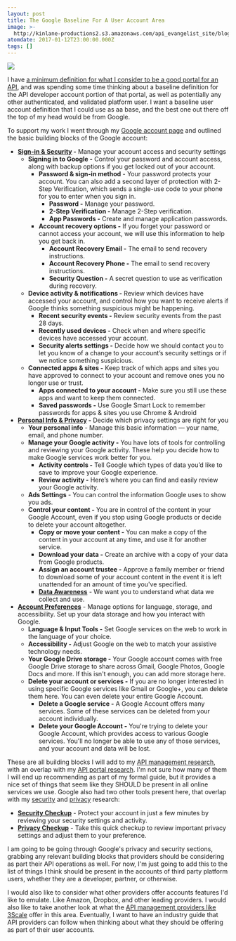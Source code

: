 ```yaml
---
layout: post
title: The Google Baseline For A User Account Area
image: >-
  http://kinlane-productions2.s3.amazonaws.com/api_evangelist_site/blog/screen_shot_2017_01_11_at_8.59.54_pm.png
atomdate: 2017-01-12T23:00:00.000Z
tags: []
---
```

[![](http://kinlane-productions2.s3.amazonaws.com/api_evangelist_site/blog/screen_shot_2017_01_11_at_8.59.54_pm.png)](https://myaccount.google.com)

I have [a minimum definition for what I consider to be a good portal for an API](http://portal.minimum.apievangelist.com/), and was spending some time thinking about a baseline definition for the API developer account portion of that portal, as well as potentially any other authenticated, and validated platform user. I want a baseline user account definition that I could use as aa base, and the best one out there off the top of my head would be from Google.

To support my work I went through my [Google account page](https://myaccount.google.com) and outlined the basic building blocks of the Google account:

*   **[Sign-in & Security](https://myaccount.google.com/security) -** Manage your account access and security settings
    *   **Signing in to Google -** Control your password and account access, along with backup options if you get locked out of your account.
        *   **Password & sign-in method** \- Your password protects your account. You can also add a second layer of protection with 2-Step Verification, which sends a single-use code to your phone for you to enter when you sign in. 
            *   **Password -** Manage your password.
            *   **2-Step Verification -** Manage 2-Step verification.
            *   **App Passwords -** Create and manage application passwords.
        *   **Account recovery options -** If you forget your password or cannot access your account, we will use this information to help you get back in.
            *   **Account Recovery Email -** The email to send recovery instructions.
            *   **Account Recovery Phone -** The email to send recovery instructions.
            *   **Security Question -** A secret question to use as verification during recovery.
    *   **Device activity & notifications -** Review which devices have accessed your account, and control how you want to receive alerts if Google thinks something suspicious might be happening.
        *   **Recent security events -** Review security events from the past 28 days.
        *   **Recently used devices -** Check when and where specific devices have accessed your account.
        *   **Security alerts settings -** Decide how we should contact you to let you know of a change to your account’s security settings or if we notice something suspicious.
    *   **Connected apps & sites -** Keep track of which apps and sites you have approved to connect to your account and remove ones you no longer use or trust.
        *   **Apps connected to your account -** Make sure you still use these apps and want to keep them connected.
        *   **Saved passwords -** Use Google Smart Lock to remember passwords for apps & sites you use Chrome & Android
*   **[Personal Info & Privacy](https://myaccount.google.com/privacy) -** Decide which privacy settings are right for you
    *   **Your personal info** \- Manage this basic information — your name, email, and phone number.
    *   **Manage your Google activity -** You have lots of tools for controlling and reviewing your Google activity. These help you decide how to make Google services work better for you.
        *   **Activity controls -** Tell Google which types of data you’d like to save to improve your Google experience.
        *   **Review activity -** Here’s where you can find and easily review your Google activity.
    *   **Ads Settings** - You can control the information Google uses to show you ads.
    *   **Control your content -** You are in control of the content in your Google Account, even if you stop using Google products or decide to delete your account altogether.
        *   **Copy or move your content -** You can make a copy of the content in your account at any time, and use it for another service.
        *   **Download your data -** Create an archive with a copy of your data from Google products.
        *   **Assign an account trustee -** Approve a family member or friend to download some of your account content in the event it is left unattended for an amount of time you've specified.
        *   **[Data Awareness](https://privacy.google.com/intl/en/your-data.html)** - We want you to understand what data we collect and use.
*   **[Account Preferences](https://myaccount.google.com/preferences)** \- Manage options for language, storage, and accessibility. Set up your data storage and how you interact with Google.
    *   **Language & Input Tools -** Set Google services on the web to work in the language of your choice.
    *   **Accessibility -** Adjust Google on the web to match your assistive technology needs.
    *   **Your Google Drive storage -** Your Google account comes with free Google Drive storage to share across Gmail, Google Photos, Google Docs and more. If this isn't enough, you can add more storage here.
    *   **Delete your account or services -** If you are no longer interested in using specific Google services like Gmail or Google+, you can delete them here. You can even delete your entire Google Account.
        *   **Delete a Google service -** A Google Account offers many services. Some of these services can be deleted from your account individually.
        *   **Delete your Google Account -** You're trying to delete your Google Account, which provides access to various Google services. You'll no longer be able to use any of those services, and your account and data will be lost.

These are all building blocks I will add to my [API management research](http://management.apievangelist.com/), with an overlap with my [API portal research](http://portal.minimum.apievangelist.com/). I'm not sure how many of them I will end up recommending as part of my formal guide, but it provides a nice set of things that seem like they SHOULD be present in all online services we use. Google also had two other tools present here, that overlap with my [security](http://security.apievangelist.com/) and [privacy](http://privacy.apievangelist.com) research:

*   **[Security Checkup](https://security.google.com/settings/security/secureaccount?continue=https%3A%2F%2Fmyaccount.google.com%2F)** - Protect your account in just a few minutes by reviewing your security settings and activity.
*   **[Privacy Checkup](https://myaccount.google.com/privacycheckup?continue=https%3A%2F%2Fmyaccount.google.com%2F)** - Take this quick checkup to review important privacy settings and adjust them to your preference.

I am going to be going through Google's privacy and security sections, grabbing any relevant building blocks that providers should be considering as part their API operations as well. For now, I'm just going to add this to the list of things I think should be present in the accounts of third party platform users, whether they are a developer, partner, or otherwise.

I would also like to consider what other providers offer accounts features I'd like to emulate. Like Amazon, Dropbox, and other leading providers. I would also like to take another look at what the [API management providers like 3Scale](http://3scale.net) offer in this area. Eventually, I want to have an industry guide that API providers can follow when thinking about what they should be offering as part of their user accounts.